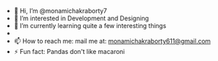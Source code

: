 - 👋 Hi, I’m @monamichakraborty7
- 👀 I’m interested in Development and Designing
- 🌱 I’m currently learning quite a few interesting things
- 
- 📫 How to reach me: mail me at: monamichakraborty611@gmail.com
- ⚡ Fun fact: Pandas don't like macaroni

<!---
monamichakraborty7/monamichakraborty7 is a ✨ special ✨ repository because its `README.md` (this file) appears on your GitHub profile.
You can click the Preview link to take a look at your changes.
--->
